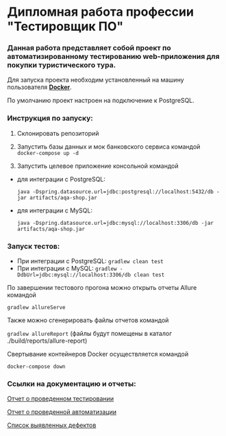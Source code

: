 # Дипломная работа профессии "Тестировщик ПО"

### Данная работа представляет собой проект по автоматизированному тестированию web-приложения для покупки туристического тура.

Для запуска проекта необходим установленный на машину пользователя **[Docker](https://www.docker.com/)**.

По умолчанию проект настроен на подключение к PostgreSQL.

### **Инструкция по запуску:**

1. Склонировать репозиторий

2. Запустить базы данных и мок банковского сервиса командой `docker-compose up -d`

3. Запустить целевое приложение консольной командой
- для интеграции с PostgreSQL:
  
  `java -Dspring.datasource.url=jdbc:postgresql://localhost:5432/db -jar artifacts/aqa-shop.jar`

- для интеграции с MySQL:
  
  `java -Dspring.datasource.url=jdbc:mysql://localhost:3306/db -jar artifacts/aqa-shop.jar`


### **Запуск тестов:**

- При интеграции с PostgreSQL: `gradlew clean test`
- При интеграции с MySQL: `gradlew -DdbUrl=jdbc:mysql://localhost:3306/db clean test`

По завершении тестового прогона можно открыть отчеты Allure командой

`gradlew allureServe`

Также можно сгенерировать файлы отчетов командой

`gradlew allureReport` (файлы будут помещены в каталог ./build/reports/allure-report)


Свертывание контейнеров Docker осуществляется командой

`docker-compose down`

### **Ссылки на документацию и отчеты:**

[Отчет о проведенном тестировании](https://github.com/sanyaminkin/QA-Diploma-QA-49/blob/main/test-documentation/Report.md)

[Отчет о проведенной автоматизации](https://github.com/sanyaminkin/QA-Diploma-QA-49/blob/main/test-documentation/Summary.md)

[Список выявленных дефектов](https://github.com/sanyaminkin/QA-Diploma-QA-49/issues) 




